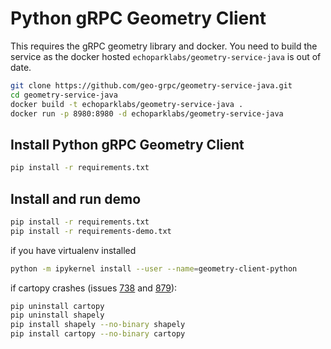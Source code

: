 # Python gRPC Geometry Client
This requires the gRPC geometry library and docker. You need to build the service as the docker hosted `echoparklabs/geometry-service-java` is out of date. 
```bash
git clone https://github.com/geo-grpc/geometry-service-java.git
cd geometry-service-java
docker build -t echoparklabs/geometry-service-java .
docker run -p 8980:8980 -d echoparklabs/geometry-service-java
```

## Install Python gRPC Geometry Client

```bash
pip install -r requirements.txt
```

## Install and run demo
```bash
pip install -r requirements.txt
pip install -r requirements-demo.txt
```

if you have virtualenv installed
```bash
python -m ipykernel install --user --name=geometry-client-python
``` 

if cartopy crashes (issues [738](https://github.com/SciTools/cartopy/issues/738) and [879](https://github.com/SciTools/cartopy/issues/879)):
```bash
pip uninstall cartopy
pip uninstall shapely
pip install shapely --no-binary shapely
pip install cartopy --no-binary cartopy
```

